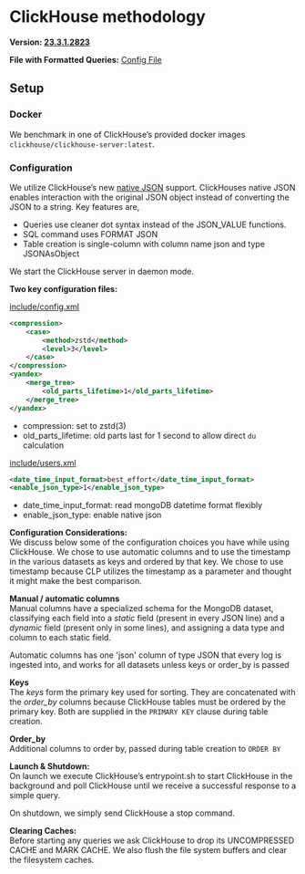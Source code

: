 # ClickHouse methodology

**Version: [23.3.1.2823](https://hub.docker.com/layers/clickhouse/clickhouse-server/23.3.1.2823/images/sha256-b88fd8c71b64d3158751337557ff089ff7b0d1ebf81d9c4c7aa1f0b37a31ee64?context=explore)**

**File with Formatted Queries:** [Config File](/assets/clickhouse/config.yaml)

## Setup

### Docker   
We benchmark in one of ClickHouse’s provided docker images `clickhouse/clickhouse-server:latest`.

### Configuration  
We utilize ClickHouse’s new [native JSON](https://clickhouse.com/docs/interfaces/formats/JSON) support. ClickHouses native JSON enables interaction with the original JSON object instead of converting the JSON to a string. Key features are,

* Queries use cleaner dot syntax instead of the JSON\_VALUE functions.  
* SQL command uses FORMAT JSON  
* Table creation is single-column with column name json and type JSONAsObject

We start the ClickHouse server in daemon mode.

**Two key configuration files:**

[include/config.xml](/assets/clickhouse/include/config.xml)

```xml
<compression>  
    <case>  
        <method>zstd</method>    
        <level>3</level>  
    </case>  
</compression> 
<yandex>  
    <merge_tree>  
        <old_parts_lifetime>1</old_parts_lifetime>  
    </merge_tree>  
</yandex>
```
* compression: set to zstd(3)  
* old_parts_lifetime: old parts last for 1 second to allow direct `du` calculation

[include/users.xml](/assets/clickhouse/include/users.xml)

```xml
<date_time_input_format>best_effort</date_time_input_format>  
<enable_json_type>1</enable_json_type>
```
* date_time_input_format: read mongoDB datetime format flexibly  
* enable_json_type: enable native json

**Configuration Considerations:**  
We discuss below some of the configuration choices you have while using ClickHouse. We chose to use automatic columns and to use the timestamp in the various datasets as keys and ordered by that key. We chose to use timestamp because CLP utilizes the timestamp as a parameter and thought it might make the best comparison.

**Manual / automatic columns**  
Manual columns have a specialized schema for the MongoDB dataset, classifying each field into a *static* field (present in every JSON line) and a *dynamic* field (present only in some lines), and assigning a data type and column to each static field.

Automatic columns has one 'json' column of type JSON that every log is ingested into, and works for all datasets unless keys or order_by is passed

**Keys**  
The *keys* form the primary key used for sorting. They are concatenated with the *order_by* columns because ClickHouse tables must be ordered by the primary key. Both are supplied in the `PRIMARY KEY` clause during table creation.

**Order_by**  
Additional columns to order by, passed during table creation to `ORDER BY`

**Launch & Shutdown:**  
On launch we execute ClickHouse’s entrypoint.sh to start ClickHouse in the background and poll ClickHouse until we receive a successful response to a simple query.

On shutdown, we simply send ClickHouse a stop command.

**Clearing Caches:**  
Before starting any queries we ask ClickHouse to drop its UNCOMPRESSED CACHE and MARK CACHE. We also flush the file system buffers and clear the filesystem caches. 